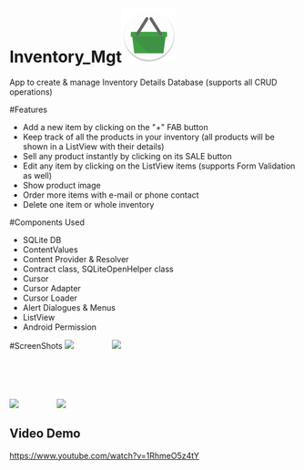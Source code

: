 # Inventory_Mgt<img src="app/src/main/res/mipmap-xhdpi/ic_launcher.png"/>
App to create & manage Inventory Details Database (supports all CRUD operations)

#Features
- Add a new item by clicking on the "+" FAB button
- Keep track of all the products in your inventory (all products will be shown in a ListView with their details)
- Sell any product instantly by clicking on its SALE button
- Edit any item by clicking on the ListView items (supports Form Validation as well)
- Show product image
- Order more items with e-mail or phone contact
- Delete one item or whole inventory

#Components Used
- SQLite DB
- ContentValues
- Content Provider & Resolver
- Contract class, SQLiteOpenHelper class
- Cursor
- Cursor Adapter
- Cursor Loader
- Alert Dialogues & Menus
- ListView
- Android Permission

#ScreenShots
<img src="https://firebasestorage.googleapis.com/v0/b/delhi06-31a81.appspot.com/o/inv1.jpg?alt=media&token=11537590-c24d-4139-a3b7-fcaa9df6680b" width=280/>&nbsp;&nbsp;&nbsp;&nbsp;&nbsp;&nbsp;&nbsp;&nbsp;&nbsp;&nbsp;&nbsp;&nbsp;&nbsp;&nbsp;&nbsp;&nbsp;
<img src="https://firebasestorage.googleapis.com/v0/b/delhi06-31a81.appspot.com/o/inv2.jpg?alt=media&token=0de6dae2-d6ae-4876-bc88-ed3b200f76eb" width=280/></br></br></br></br></br></br> 
<img src="https://firebasestorage.googleapis.com/v0/b/delhi06-31a81.appspot.com/o/inv3.jpg?alt=media&token=5c9baf36-b17d-4dfc-942a-df2a3858b2ca" width=280/>&nbsp;&nbsp;&nbsp;&nbsp;&nbsp;&nbsp;&nbsp;&nbsp;&nbsp;&nbsp;&nbsp;&nbsp;&nbsp;&nbsp;&nbsp;&nbsp; 
<img src="https://firebasestorage.googleapis.com/v0/b/delhi06-31a81.appspot.com/o/inv4.PNG?alt=media&token=923abd57-041a-4a9f-ba33-52701c71d43f" width=280/></br>

Video Demo
------------
https://www.youtube.com/watch?v=1RhmeO5z4tY
